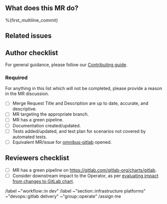 ## What does this MR do?

<!-- Briefly describe what this MR is about. -->

%{first_multiline_commit}

## Related issues

<!-- Link related issues below. Insert the issue link or reference after the word "Closes" if merging this should automatically close it. -->

## Author checklist

For general guidance, please follow our [Contributing guide](https://gitlab.com/gitlab-org/charts/gitlab/-/blob/master/CONTRIBUTING.md).

### Required

For anything in this list which will not be completed, please provide a reason in the MR discussion.

- [ ] Merge Request Title and Description are up to date, accurate, and descriptive.
- [ ] MR targeting the appropriate branch.
- [ ] MR has a green pipeline.
- [ ] Documentation created/updated.
- [ ] Tests added/updated, and test plan for scenarios not covered by automated tests.
- [ ] Equivalent MR/issue for [omnibus-gitlab](https://gitlab.com/gitlab-org/omnibus-gitlab) opened.

## Reviewers checklist

- [ ] MR has a green pipeline on https://gitlab.com/gitlab-org/charts/gitlab.
- [ ] Consider downstream impact to the Operator, as per [evaluating impact from changes to GitLab chart](https://docs.gitlab.com/operator/developer/charts_dependency).

/label ~"workflow::in dev"
/label ~"section::infrastructure platforms" ~"devops::gitlab delivery" ~"group::operate"
/assign me

<!-- template sourced from https://gitlab.com/gitlab-org/charts/gitlab/-/blob/master/.gitlab/merge_request_templates/Default.md -->
